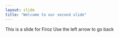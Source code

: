 ```yaml
---
layout: slide
title: "Welcome to our second slide"
---
```

This is a slide for Firoz
Use the left arrow to go back